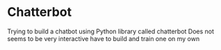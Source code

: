 # Chatterbot
Trying to build a chatbot using Python library called chatterbot
Does not seems to be very interactive have to build and train one on my own
